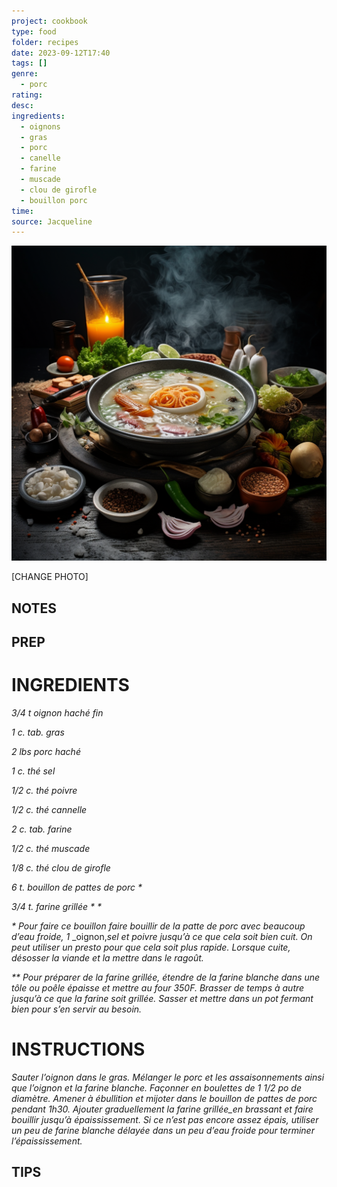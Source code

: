 ```yaml
---
project: cookbook
type: food
folder: recipes
date: 2023-09-12T17:40
tags: []
genre:
  - porc
rating: 
desc: 
ingredients:
  - oignons
  - gras
  - porc
  - canelle
  - farine
  - muscade
  - clou de girofle
  - bouillon porc
time: 
source: Jacqueline
---
```


![IMAGE](_default.png)


[CHANGE PHOTO]


## NOTES




## PREP


# INGREDIENTS

_3/4 t oignon haché fin_

_1 c. tab. gras_

_2 lbs porc haché_

_1 c. thé sel_

_1/2 c. thé poivre_

_1/2 c. thé cannelle_

_2 c. tab. farine_

_1/2 c. thé muscade_

_1/8 c. thé clou de girofle_

_6 t. bouillon de pattes de porc *_

_3/4 t. farine grillée * *_

_* Pour faire ce bouillon faire bouillir de la patte_
_de porc avec beaucoup d’eau froide, 1_
_oignon,_sel et poivre jusqu’à ce que cela soit_
_bien cuit. On peut utiliser un presto pour que_
_cela soit plus rapide. Lorsque cuite, désosser_
_la viande et la mettre dans le ragoût._

_** Pour préparer de la farine grillée, étendre_
_de la farine blanche dans une tôle ou poêle_
_épaisse et mettre au four 350F. Brasser de_
_temps à autre jusqu’à ce que la farine soit_
_grillée. Sasser et mettre dans un pot fermant_
_bien pour s’en servir au besoin._



# INSTRUCTIONS

_Sauter l’oignon dans le gras. Mélanger le porc_
_et les assaisonnements ainsi que l’oignon et_
_la farine blanche. Façonner en boulettes de_
_1 1/2 po de diamètre. Amener à ébullition et_
_mijoter dans le bouillon de pattes de porc pendant_
_1h30. Ajouter graduellement la farine_
_grillée_en brassant et faire bouillir jusqu’à_
_épaississement. Si ce n’est pas encore assez_
_épais, utiliser un peu de farine blanche délayée_
_dans un peu d’eau froide pour terminer_
_l’épaississement._



## TIPS



